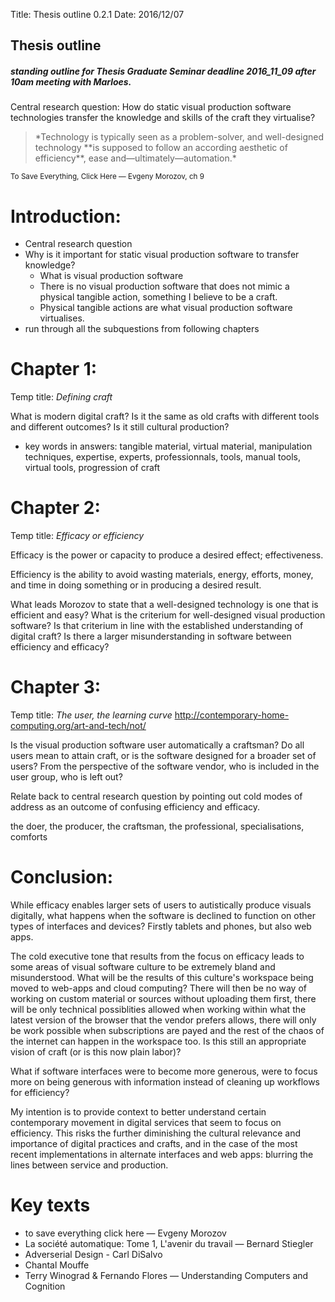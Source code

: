Title: Thesis outline 0.2.1
Date: 2016/12/07

## Thesis outline
##### standing outline for Thesis Graduate Seminar deadline 2016_11_09 after 10am meeting with Marloes.

Central research question: How do static visual production software technologies transfer the knowledge and skills of the craft they virtualise?

<blockquote>
*Technology is typically seen as a problem-solver, and well-designed technology **is supposed to follow an according aesthetic of efficiency**, ease and—ultimately—automation.*
</blockquote>
<small>To Save Everything, Click Here — Evgeny Morozov, ch 9</small>

# Introduction:
* Central research question
* Why is it important for static visual production software to transfer knowledge?
  * What is visual production software
  * There is no visual production software that does not mimic a physical tangible action, something I believe to be a craft.
  * Physical tangible actions are what visual production software virtualises.
* run through all the subquestions from following chapters

# Chapter 1:
Temp title: *Defining craft*

What is modern digital craft? Is it the same as old crafts with different tools and different outcomes? Is it still cultural production?

* key words in answers: tangible material, virtual material, manipulation techniques, expertise, experts, professionnals, tools, manual tools, virtual tools, progression of craft

# Chapter 2:
Temp title: *Efficacy or efficiency*

Efficacy is the power or capacity to produce a desired effect; effectiveness.

Efficiency is the ability to avoid wasting materials, energy, efforts, money, and time in doing something or in producing a desired result.

What leads Morozov to state that a well-designed technology is one that is efficient and easy? What is the criterium for well-designed visual production software? Is that criterium in line with the established understanding of digital craft?
Is there a larger misunderstanding in software between efficiency and efficacy?

# Chapter 3:
Temp title: *The user, the learning curve* http://contemporary-home-computing.org/art-and-tech/not/

Is the visual production software user automatically a craftsman? Do all users mean to attain craft, or is the software designed for a broader set of users? From the perspective of the software vendor, who is included in the user group, who is left out?

Relate back to central research question by pointing out cold modes of address as an outcome of confusing efficiency and efficacy.

the doer, the producer, the craftsman, the professional, specialisations, comforts

# Conclusion:
<!--Temp title: *multiple interfaces* -->

While efficacy enables larger sets of users to autistically produce visuals digitally, what happens when the software is declined to function on other types of interfaces and devices? Firstly tablets and phones, but also web apps.

The cold executive tone that results from the focus on efficacy leads to some areas of visual software culture to be extremely bland and misunderstood. What will be the results of this culture's workspace being moved to web-apps and cloud computing? There will then be no way of working on custom material or sources without uploading them first, there will be only technical possiblities allowed when working within what the latest version of the browser that the vendor prefers allows, there will only be work possible when subscriptions are payed and the rest of the chaos of the internet can happen in the workspace too. Is this still an appropriate vision of craft (or is this now plain labor)?

What if software interfaces were to become more generous, were to focus more on being generous with information instead of cleaning up workflows for efficiency?

<!--
Comment on this quote:

<!--
> in every user interface study we’ve ever done […], [we found] it’s pretty easy to learn how to use these things ‘til you hit the file system and then the learning curve goes vertical. So you ask yourself, why is the file system the face of the OS? Wouldn’t it be better if there was a better way to find stuff?

> Now, e-mail, there’s always been a better way to find stuff. You don’t keep your e-mail on your file system, right? The app manages it. And that was the breakthrough, as an example, in iTunes. You don’t keep your music in the file system, that would be crazy. You keep it in this app that knows about music and knows how to find things in lots of different ways. Same with photos: we’ve got an app that knows all about photos. And these apps manage their own file storage. […]

>[...] And eventually, the file system management is just gonna be an app for pros and consumers aren’t gonna need to use it.

<small>Steve Jobs on the file system; video transcription [from here](https://oleb.net/blog/2012/06/steve-jobs-on-the-file-system/)</small>

coming full circle, Apple Pencil, Adobe rulers, even the place where the computer tool runs becomes blurry. The cloud. Solutions to file handeling.
-->
<!--
# Conclusion:

A place to recap, repeat some aspects faster, and elude back to the central question.

Hope to find place in conclusion to explain how a contributive software model answers some if the issues raised above, displacing the user and calling upon a larger context of knowledge  and intelligence.

---

-->

My intention is to provide context to better understand certain contemporary movement in digital services that seem to focus on efficiency. This risks the further diminishing the cultural relevance and importance of digital practices and crafts, and in the case of the most recent implementations in alternate interfaces and web apps: blurring the lines between service and production.



# Key texts
* to save everything click here — Evgeny Morozov<br>
* La société automatique: Tome 1, L'avenir du travail — Bernard Stiegler
* Adverserial Design - Carl DiSalvo<br>
* Chantal Mouffe<br>
* Terry Winograd & Fernando Flores — Understanding Computers and Cognition<br>
